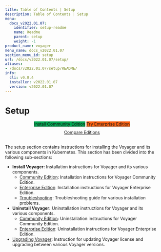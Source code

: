 ```yaml
---
title: Table of Contents | Setup
description: Table of Contents | Setup
menu:
  docs_v2022.01.07:
    identifier: setup-readme
    name: Readme
    parent: setup
    weight: -1
product_name: voyager
menu_name: docs_v2022.01.07
section_menu_id: setup
url: /docs/v2022.01.07/setup/
aliases:
- /docs/v2022.01.07/setup/README/
info:
  cli: v0.0.4
  installer: v2022.01.07
  version: v2022.01.07
---
```


# Setup

<div style="text-align: center;">
  <a class="button is-link is-medium is-active has-text-weight-normal" href="/docs/v2022.01.07/setup/install/community" style="background:#00A651; width: 18rem;">Install Community Edition</a>
  <a class="button is-info is-medium is-active has-text-weight-normal" href="/docs/v2022.01.07/setup/install/enterprise"  style="background:#FC6011; width: 18rem;">Try Enterprise Edition</a>
  <a style="margin-top: 10px; display: block;" href="https://voyagermesh.com/pricing/">Compare Editions</a>
</div>
<br>

The setup section contains instructions for installing the Voyager and its various components in Kubernetes. This section has been divided into the following sub-sections:

- **Install Voyager:** Installation instructions for Voyager and its various components.
  - [Community Edition](/docs/v2022.01.07/setup/install/community): Installation instructions for Voyager Community Edition.
  - [Enterprise Edition](/docs/v2022.01.07/setup/install/enterprise): Installation instructions for Voyager Enterprise Edition.
  - [Troubleshooting](/docs/v2022.01.07/setup/install/troubleshoting): Troubleshooting guide for various installation problems.
- **Uninstall Voyager:** Uninstallation instructions for Voyager and its various components.
  - [Community Edition](/docs/v2022.01.07/setup/uninstall/community): Uninstallation instructions for Voyager Community Edition.
  - [Enterprise Edition](/docs/v2022.01.07/setup/uninstall/enterprise): Uninstallation instructions for Voyager Enterprise Edition.
- [Upgrading Voyager](/docs/v2022.01.07/setup/upgrade/): Instruction for updating Voyager license and upgrading between various Voyager versions.
